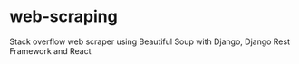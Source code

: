 # web-scraping
Stack overflow web scraper using Beautiful Soup with Django, Django Rest Framework and React
